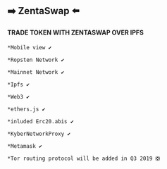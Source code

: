 ## :arrow_right: ZentaSwap :arrow_left:

#### TRADE TOKEN WITH ZENTASWAP OVER IPFS


````
*Mobile view ✔️

*Ropsten Network ✔️

*Mainnet Network ✔️

*Ipfs ✔️

*Web3 ✔️

*ethers.js ✔️

*inluded Erc20.abis ✔️

*KyberNetworkProxy ✔️

*Metamask ✔️

*Tor routing protocol will be added in Q3 2019 ❎
````
